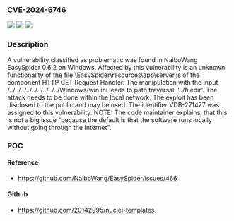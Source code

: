 ### [CVE-2024-6746](https://cve.mitre.org/cgi-bin/cvename.cgi?name=CVE-2024-6746)
![](https://img.shields.io/static/v1?label=Product&message=EasySpider&color=blue)
![](https://img.shields.io/static/v1?label=Version&message=%3D%200.6.2%20&color=brighgreen)
![](https://img.shields.io/static/v1?label=Vulnerability&message=CWE-24%20Path%20Traversal%3A%20'..%2Ffiledir'&color=brighgreen)

### Description

A vulnerability classified as problematic was found in NaiboWang EasySpider 0.6.2 on Windows. Affected by this vulnerability is an unknown functionality of the file \EasySpider\resources\app\server.js of the component HTTP GET Request Handler. The manipulation with the input /../../../../../../../../../Windows/win.ini leads to path traversal: '../filedir'. The attack needs to be done within the local network. The exploit has been disclosed to the public and may be used. The identifier VDB-271477 was assigned to this vulnerability. NOTE: The code maintainer explains, that this is not a big issue "because the default is that the software runs locally without going through the Internet".

### POC

#### Reference
- https://github.com/NaiboWang/EasySpider/issues/466

#### Github
- https://github.com/20142995/nuclei-templates

